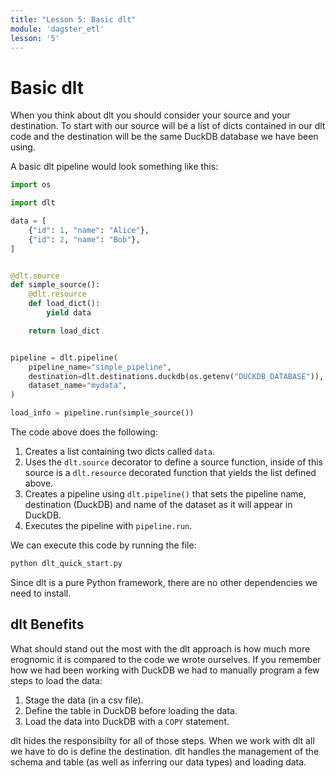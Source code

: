```yaml
---
title: "Lesson 5: Basic dlt"
module: 'dagster_etl'
lesson: '5'
---
```


# Basic dlt

When you think about dlt you should consider your source and your destination. To start with our source will be a list of dicts contained in our dlt code and the destination will be the same DuckDB database we have been using.

A basic dlt pipeline would look something like this:

```python
import os

import dlt

data = [
    {"id": 1, "name": "Alice"},
    {"id": 2, "name": "Bob"},
]


@dlt.source
def simple_source():
    @dlt.resource
    def load_dict():
        yield data

    return load_dict


pipeline = dlt.pipeline(
    pipeline_name="simple_pipeline",
    destination=dlt.destinations.duckdb(os.getenv("DUCKDB_DATABASE")),
    dataset_name="mydata",
)

load_info = pipeline.run(simple_source())
```

The code above does the following:

1. Creates a list containing two dicts called `data`.
2. Uses the `dlt.source` decorator to define a source function, inside of this source is a `dlt.resource` decorated function that yields the list defined above.
3. Creates a pipeline using `dlt.pipeline()` that sets the pipeline name, destination (DuckDB) and name of the dataset as it will appear in DuckDB.
4. Executes the pipeline with `pipeline.run`.

We can execute this code by running the file:

```bash
python dlt_quick_start.py
```

Since dlt is a pure Python framework, there are no other dependencies we need to install.

## dlt Benefits

What should stand out the most with the dlt approach is how much more erognomic it is compared to the code we wrote ourselves. If you remember how we had been working with DuckDB we had to manually program a few steps to load the data:

1. Stage the data (in a csv file).
2. Define the table in DuckDB before loading the data.
3. Load the data into DuckDB with a `COPY` statement.

dlt hides the responsibilty for all of those steps. When we work with dlt all we have to do is define the destination. dlt handles the management of the schema and table (as well as inferring our data types) and loading data.